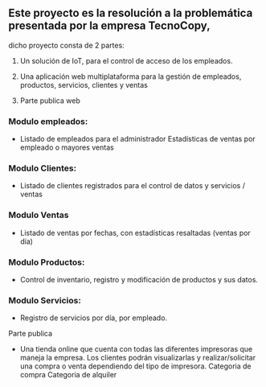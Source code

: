 ## Este proyecto es la resolución a la problemática presentada por la empresa TecnoCopy,
dicho proyecto consta de 2 partes:
1. Un solución de IoT, para el control de acceso de los empleados.
2. Una aplicación web multiplataforma para la gestión de empleados, productos, servicios, clientes y ventas

3. Parte publica web


### Modulo empleados:
- Listado de empleados para el administrador
Estadísticas de ventas por empleado o mayores ventas
### Modulo Clientes:
- Listado de clientes registrados para el control de datos y servicios / ventas
### Modulo Ventas

- Listado de ventas por fechas, con estadísticas resaltadas (ventas por día)
### Modulo Productos:
- Control de inventario, registro y modificación de productos y sus datos.
### Modulo Servicios:
- Registro de servicios por día, por empleado.


Parte publica

- Una tienda online que cuenta con todas las diferentes impresoras que maneja la empresa. Los clientes podrán visualizarlas y realizar/solicitar una compra o venta dependiendo del tipo de impresora.
Categoria de compra
Categoria de alquiler